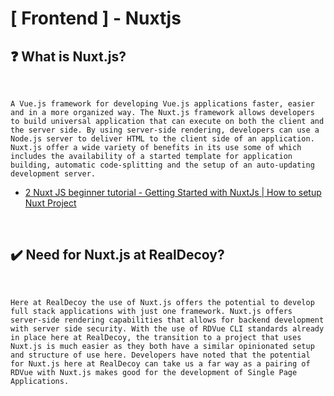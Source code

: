 # [ Frontend ] - Nuxtjs

## :question:  What is Nuxt.js? 

<br />

```text
A Vue.js framework for developing Vue.js applications faster, easier and in a more organized way. The Nuxt.js framework allows developers to build universal application that can execute on both the client and the server side. By using server-side rendering, developers can use a Node.js server to deliver HTML to the client side of an application. Nuxt.js offer a wide variety of benefits in its use some of which includes the availability of a started template for application building, automatic code-splitting and the setup of an auto-updating development server.
```

- [2 Nuxt JS beginner tutorial - Getting Started with NuxtJs | How to setup Nuxt Project](https://youtu.be/RdyX5GVjeA8)


<br />

## :heavy_check_mark:  Need for Nuxt.js at RealDecoy?

<br />

```text
Here at RealDecoy the use of Nuxt.js offers the potential to develop full stack applications with just one framework. Nuxt.js offers server-side rendering capabilities that allows for backend development with server side security. With the use of RDVue CLI standards already in place here at RealDecoy, the transition to a project that uses Nuxt.js is much easier as they both have a similar opinionated setup and structure of use here. Developers have noted that the potential for Nuxt.js here at RealDecoy can take us a far way as a pairing of RDVue with Nuxt.js makes good for the development of Single Page Applications.
```